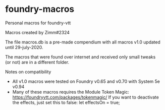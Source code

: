 # foundry-macros
Personal macros for foundry-vtt


Macros created by Zimm#2324

The file macros.db is a pre-made compendium with all macros v1.0 updated until 29-july-2020.

The macros that were found over internet and received only small tweaks (or not) are in a different folder.


Notes on compatibility
- All v1.0 macros were tested on Foundry v0.65 and v0.70 with System 5e v0.94
- Many of these macros requires the Module Token Magic: https://foundryvtt.com/packages/tokenmagic/
    If you want to deactivate the effects, just set this to false: let effectsOn = true;

